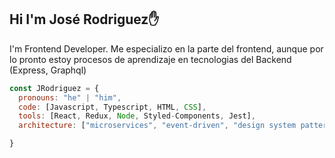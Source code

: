 <h2>Hi I'm José Rodriguez✋</h2>
<p>I'm Frontend Developer. Me especializo en la parte del frontend, aunque por lo pronto estoy procesos de aprendizaje en tecnologias del Backend (Express, Graphql)<p>


```javascript
const JRodriguez = {
  pronouns: "he" | "him",
  code: [Javascript, Typescript, HTML, CSS],
  tools: [React, Redux, Node, Styled-Components, Jest],
  architecture: ["microservices", "event-driven", "design system pattern"],

}
```

<!---
pronunts/pronunts is a ✨ special ✨ repository because its `README.md` (this file) appears on your GitHub profile.
You can click the Preview link to take a look at your changes.
--->
